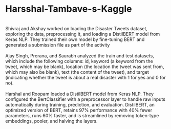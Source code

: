 # Harsshal-Tambave-s-Kaggle
</br>
Shivraj and Akshay worked on loading the Disaster Tweets dataset, exploring the data, preprocessing it, and loading a DistilBERT model from Keras NLP. They trained their own model by fine-tuning BERT and generated a submission file as part of the activity
</br>
</br>
Ajay Singh, Prerana, and Saurabh analyzed the train and test datasets, which include the following columns: id, keyword (a keyword from the tweet, which may be blank), location (the location the tweet was sent from, which may also be blank), text (the content of the tweet), and target (indicating whether the tweet is about a real disaster with 1 for yes and 0 for no).
</br>
</br>
Harshal and Roopam loaded a DistilBERT model from Keras NLP. They configured the BertClassifier with a preprocessor layer to handle raw inputs automatically during training, prediction, and evaluation. DistilBERT, an optimized version of BERT, retains 97% performance with 40% fewer parameters, runs 60% faster, and is streamlined by removing token-type embeddings, pooler, and halving the layers.
</br>
